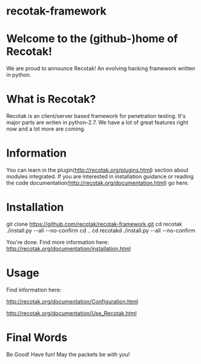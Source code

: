 # recotak-framework

Welcome to the (github-)home of Recotak!
========================================
We are proud to announce Recotak! An evolving hacking framework written in python.

What is Recotak?
================
Recotak is an client/server based framework for penetration testing. It's major parts are writen in python-2.7.
We have a lot of great features right now and a lot more are coming.

Information
===========
You can learn in the plugin(http://recotak.org/plugins.html) section about modules integrated. If you are interested in
installation guidance or reading the code documentation(http://recotak.org/documentation.html) go here.

Installation
============

git clone https://github.com/recotak/recotak-framework.git
cd recotak
./install.py --all --no-confirm
cd ..
cd recotakd
./install.py --all --no-confirm

You're done.
Find more information here: http://recotak.org/documentation/installation.html

Usage
=====

Find information here: 

http://recotak.org/documentation/Configuration.html

http://recotak.org/documentation/Use_Recotak.html

Final Words
===========
Be Good!
Have fun!
May the packets be with you!
